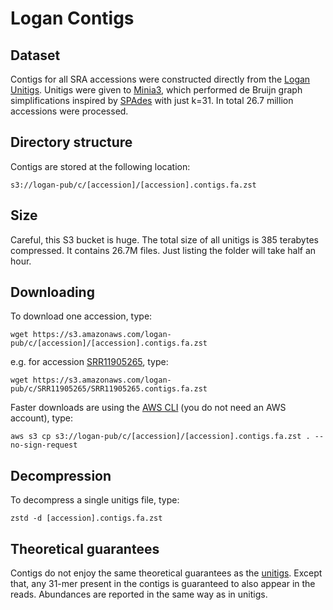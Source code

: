 # Logan Contigs

## Dataset

Contigs for all SRA accessions were constructed directly from the [Logan Unitigs](Unitigs.md). Unitigs were given to [Minia3](https://github.com/GATB/minia), which performed de Bruijn graph simplifications inspired by [SPAdes](https://github.com/ablab/spades) with just k=31. In total 26.7 million accessions were processed. 

## Directory structure

Contigs are stored at the following location:

    s3://logan-pub/c/[accession]/[accession].contigs.fa.zst

## Size

Careful, this S3 bucket is huge. The total size of all unitigs is 385 terabytes compressed. It contains 26.7M files. Just listing the folder will take half an hour.

## Downloading 

To download one accession, type: 

    wget https://s3.amazonaws.com/logan-pub/c/[accession]/[accession].contigs.fa.zst 

e.g. for accession [SRR11905265](https://www.ncbi.nlm.nih.gov/sra/?term=SRR11905265), type:

    wget https://s3.amazonaws.com/logan-pub/c/SRR11905265/SRR11905265.contigs.fa.zst 

Faster downloads are using the [AWS CLI](https://aws.amazon.com/cli/) (you do not need an AWS account), type:
    
    aws s3 cp s3://logan-pub/c/[accession]/[accession].contigs.fa.zst . --no-sign-request


## Decompression

To decompress a single unitigs file, type:

    zstd -d [accession].contigs.fa.zst

## Theoretical guarantees

Contigs do not enjoy the same theoretical guarantees as the [unitigs](https://github.com/IndexThePlanet/Logan/blob/main/Unitigs.md#theoretical-guarantees). Except that, any 31-mer present in the contigs is guaranteed to also appear in the reads. Abundances are reported in the same way as in unitigs.
